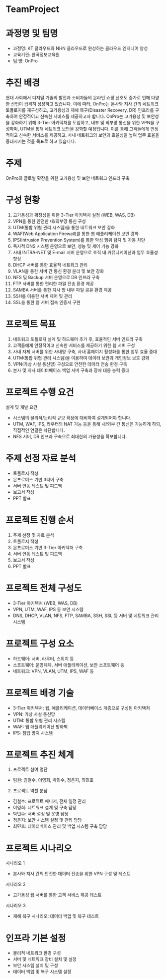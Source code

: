 # TeamProject
 
# 과정명 및 팀명
- 과정명: KT 클라우드와 NHN 클라우드로 완성하는 클라우드 엔지니어 양성
- 교육기관: 한국정보교육원
- 팀 명: OnPro

# 추진 배경
현대 사회에서 디지털 기술의 발전과 소비자들의 온라인 쇼핑 선호도 증가로 인해 다양한 산업이 급격히 성장하고 있습니다. 이에 따라, OnPro는 본사와 지사 간의 네트워크 토폴로지를 재구성하고, 고가용성과 재해 복구(Disaster Recovery, DR) 인프라를 구축하여 안정적이고 신속한 서비스를 제공하고자 합니다. OnPro는 고가용성 및 보안성을 강화하기 위해 3-Tier 아키텍처를 도입하고, 내부 및 외부망 통신을 위한 VPN을 구성하며, UTM을 통해 네트워크 보안을 강화할 예정입니다. 이를 통해 고객들에게 안정적이고 신속한 서비스를 제공하고, 사내 네트워크의 보안과 효율성을 높여 업무 효율을 증대시키는 것을 목표로 하고 있습니다.

# 주제
OnPro의 글로벌 확장을 위한 고가용성 및 보안 네트워크 인프라 구축

# 구성 현황
1. 고가용성과 확장성을 위한 3-Tier 아키텍처 설정 (WEB, WAS, DB)
2. VPN을 통한 안전한 내/외부망 통신 구성
3. UTM(통합 위협 관리 시스템)을 통한 네트워크 보안 강화
4. WAF(Web Application Firewall)를 통한 웹 애플리케이션 보안 강화
5. IPS(Intrusion Prevention System)를 통한 악성 행위 탐지 및 자동 차단
6. 독자적 DNS 시스템 운영으로 보안, 성능 및 제어 기능 강화
7. 사내 INTRA-NET 및 E-mail 서버 운영으로 조직 내 커뮤니케이션과 업무 효율성 향상
8. DHCP 서버를 통한 효율적 네트워크 관리
9. VLAN을 통한 서버 간 통신 환경 분리 및 보안 강화
10. NFS 및 Backup 서버 운영으로 DR 인프라 구축
11. FTP 서버를 통한 편리한 파일 전송 환경 제공
12. SAMBA 서버를 통한 지사 망 내부 파일 공유 환경 제공
13. SSH를 이용한 서버 제어 및 관리
14. SSL을 통한 웹 서버 접속 인증서 구현

# 프로젝트 목표
1. 네트워크 토폴로지 설계 및 하드웨어 추가 후, 효율적인 서버 인프라 구축
2. 고객들에게 안정적이고 신속한 서비스를 제공하기 위한 웹 서버 구성
3. 사내 자체 서버를 위한 사내망 구축, 사내 홈페이지 활성화를 통한 업무 효율 증대
4. UTM(통합 위협 관리 시스템)을 이용하여 데이터 보안과 개인정보 보호 강화
5. VPN(가상 사설 통신망) 구성으로 안전한 데이터 전송 환경 구축
6. 본사 및 지사 데이터베이스 백업 서버 구축과 장애 대응 능력 증대

# 프로젝트 수행 요건
 설계 및 개발 요건
- 시스템의 물리적/논리적 규모 확장에 대비하여 설계되어야 합니다.
- UTM, WAF, IPS, 라우터의 NAT 기능 등을 통해 내/외부 간 통신은 가능하게 하되, 직접적인 연결은 차단합니다.
- NFS 서버, DR 인프라 구축으로 최대한의 가용성을 확보합니다.

# 주제 선정 자료 분석
- 토폴로지 작성
- 온프로미스 기반 3티어 구축
- 서버 연동 테스트 및 피드백
- 보고서 작성
- PPT 발표

# 프로젝트 진행 순서
1. 주제 선정 및 자료 분석
2. 토폴로지 작성
3. 온프로미스 기반 3-Tier 아키텍처 구축
4. 서버 연동 테스트 및 피드백
5. 보고서 작성
6. PPT 발표

# 프로젝트 전체 구성도
- 3-Tier 아키텍처 (WEB, WAS, DB)
- VPN, UTM, WAF, IPS 등 보안 시스템
- DNS, DHCP, VLAN, NFS, FTP, SAMBA, SSH, SSL 등 서버 및 네트워크 관리 시스템

#  프로젝트 구성 요소
- 하드웨어: 서버, 라우터, 스위치 등
- 소프트웨어: 운영체제, 서버 애플리케이션, 보안 소프트웨어 등
- 네트워크: VPN, VLAN, UTM, IPS, WAF 등

#  프로젝트 배경 기술
- 3-Tier 아키텍처: 웹, 애플리케이션, 데이터베이스 계층으로 구성된 아키텍처
- VPN: 가상 사설 통신망
- UTM: 통합 위협 관리 시스템
- WAF: 웹 애플리케이션 방화벽
- IPS: 침입 방지 시스템

#  프로젝트 추진 체계
 1) 프로젝트 참여 명단
- 팀원: 김철수, 이영희, 박민수, 정은지, 최민호

 2) 프로젝트 역할 분담
- 김철수: 프로젝트 매니저, 전체 일정 관리
- 이영희: 네트워크 설계 및 구축 담당
- 박민수: 서버 설정 및 운영 담당
- 정은지: 보안 시스템 설정 및 관리 담당
- 최민호: 데이터베이스 관리 및 백업 시스템 구축 담당

# 프로젝트 시나리오
 시나리오 1
- 본사와 지사 간의 안전한 데이터 전송을 위한 VPN 구성 및 테스트

 시나리오 2
- 고가용성 웹 서버를 통한 고객 서비스 제공 테스트

 시나리오 3
- 재해 복구 시나리오: 데이터 백업 및 복구 테스트

# 인프라 기본 설정
- 물리적 네트워크 환경 구성
- 서버 및 네트워크 장비 설치 및 설정
- 보안 시스템 설치 및 구성
- 데이터 백업 및 복구 시스템 설정

  
